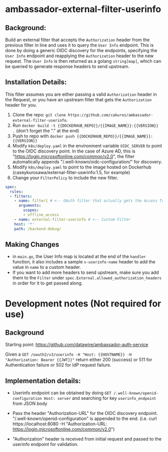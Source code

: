 # ambassador-external-filter-userinfo
## Background:
Build an external filter that accepts the `Authorization` header from the previous filter in line and uses it to query the `User Info` endpoint.  This is done by doing a generic OIDC discovery for the endpoints, specifying the `User Info` endpoint and reapplying the `Authorization` header to the new request.  The `User Info` is then returned as a golang `string[map]`, which can be queried to generate response headers to send upstream.

## Installation Details:
This filter assumes you are either passing a valid `Authorization` header in the Request, or you have an upstream filter that gets the `Authorization` header for you.

1. Clone the repo: `git clone https://github.com/cakuros/ambassador-external-filter-userinfo`.
1. Run `docker build -t {{DOCKERHUB_REPO}}/{{IMAGE_NAME}}:{{VERSION}} .` (don't forget the "." at the end)
1. Push to repo with `docker push {{DOCKERHUB_REPO}}/{{IMAGE_NAME}}:{{VERSION}}`
1. Modify `k8s/deploy.yaml` in the environment variable `OIDC_SERVER` to point to the OIDC discovery point.  In the case of Azure AD, this is "https://login.microsoftonline.com/common/v2.0", the filter automatically appends "/.well-known/oidc-configuration/" for discovery.
1. Modify `k8s/deploy.yaml` to point to the image hosted on Dockerhub (caseykurosawa/external-filter-userinfo:1.5, for example)
1. Change your `FilterPolicy` to include the new filter.
  ```yaml
  spec:
    rules:
    - filters:
      - name: filter1 # <-- OAuth filter that actually gets the Access Token
        arguments:
          scopes:
          - offline_access
      - name: external-filter-userinfo # <-- Custom Filter
      host: '*'
      path: /backend-debug/
  ```

## Making Changes
- in `main.go`, the User Info map is located at the end of the `handler` function, it also includes a sample `x-userinfo-name` header to add the value in `name` to a custom header.
- If you want to add more headers to send upstream, make sure you add them to the `Filter` under `spec.External.allowed_authorization_headers` in order for it to get passed along.


# Development notes (Not required for use)
## Background
Starting point: https://github.com/datawire/ambassador-auth-service

Given a `GET /oauth2/v3/userinfo -H "Host: {{HOSTNAME}} -H "Authorization: Bearer {{JWT}}"` return either 200 (success) or 511 for Authentication failure or 502 for IdP request failure.

## Implementation details:
- Userinfo endpoint can be obtained by doing `GET /.well-known/openid-configuration Host: server` and searching for key `userinfo_endpoint` from JSON body

- Pass the header "Authorization-URL" for the OIDC discovery endpoint.  "/.well-known/openid-configuration" is appended to the end.  (i.e. curl https://localhost:8080 -H "Authorization-URL: https://login.microsoftonline.com/common/v2.0")

- "Authorization" header is received from initial request and passed to the userinfo endpoint for validation.